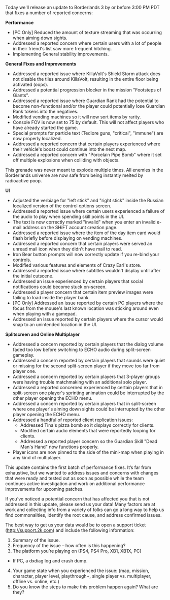 Today we'll release an update to Borderlands 3 by or before 3:00 PM PDT that fixes a number of reported concerns:

**Performance**

- [PC Only] Reduced the amount of texture streaming that was occurring when aiming down sights.
- Addressed a reported concern where certain users with a lot of people in their friend's list saw more frequent hitching.
- Implementing General stability improvements.

**General Fixes and Improvements**

- Addressed a reported issue where KillaVolt's Shield Storm attack does not disable the tiles around KillaVolt, resulting in the entire floor being activated (oops).
- Addressed a potential progression blocker in the mission "Footsteps of Giants".
- Addressed a reported issue where Guardian Rank had the potential to become non-functional and/or the player could potentially lose Guardian Rank tokens into the negatives.
- Modified vending machines so it will now sort items by rarity.
- Console FOV is now set to 75 by default. This will not affect players who have already started the game.
- Special prompts for particle text (Tediore guns, "critical", "immune") are now properly localized.
- Addressed a reported concern that certain players experienced where their vehicle's boost could continue into the next map.
- Addressed a reported concern with "Porcelain Pipe Bomb" where it set off multiple explosions when colliding with objects.

This grenade was never meant to explode multiple times. All enemies in the Borderlands universe are now safe from being instantly melted by radioactive poop.

**UI**

- Adjusted the verbiage for "left stick" and "right stick" inside the Russian localized version of the control options screen.
- Addressed a reported issue where certain users experienced a failure of the audio to play when spending skill points in the UI.
- The text is now correctly marked "invalid" when you enter an invalid e-mail address on the SHiFT account creation page.
- Addressed a reported issue where the item of the day item card would flash briefly before displaying on vending machines.
- Addressed a reported concern that certain players were served an unread mail icon when they didn't have mail to read.
- Iron Bear button prompts will now correctly update if you re-bind your controls.
- Modified various features and elements of Crazy Earl's store.
- Addressed a reported issue where subtitles wouldn't display until after the initial cutscene.
- Addressed an issue experienced by certain players that social notifications could become stuck on-screen.
- Addressed a player concern that certain item preview images were failing to load inside the player bank.
- [PC Only] Addressed an issue reported by certain PC players where the focus from the mouse's last known location was sticking around even when playing with a gamepad.
- Addressed an issue reported by certain players where the cursor would snap to an unintended location in the UI.

**Splitscreen and Online Multiplayer**

- Addressed a concern reported by certain players that the dialog volume faded too low before switching to ECHO audio during split-screen gameplay.
- Addressed a concern reported by certain players that sounds were quiet or missing for the second split-screen player if they move too far from player one.
- Addressed a concern reported by certain players that 3-player groups were having trouble matchmaking with an additional solo player.
- Addressed a reported concerned experienced by certain players that in split-screen one player's sprinting animation could be interrupted by the other player opening the ECHO menu.
- Addressed a concern reported by certain players that in split-screen where one player's aiming down sights could be interrupted by the other player opening the ECHO menu.
- Addressed a handful of reported client replication issues:
  - Addressed Tina's pizza bomb so it displays correctly for clients.
  - Modified certain audio elements that were reportedly looping for clients.
  - Addressed a reported player concern so the Guardian Skill "Dead Man's Hand" now functions properly.
- Player icons are now pinned to the side of the mini-map when playing in any kind of multiplayer.

This update contains the first batch of performance fixes. It’s far from exhaustive, but we wanted to address issues and concerns with changes that were ready and tested out as soon as possible while the team continues active investigation and work on additional performance improvements for upcoming patches.

If you’ve noticed a potential concern that has affected you that is not addressed in this update, please send us your data! Many factors are at work and collecting info from a variety of folks can go a long way to help us find commonalities, identify the root cause, and address confirmed issues.

The best way to get us your data would be to open a support ticket (http://support.2k.com) and include the following information:

1. Summary of the issue.
2. Frequency of the issue – how often is this happening?
3. The platform you’re playing on (PS4, PS4 Pro, XB1, XB1X, PC)
  - If PC, a dxdiag log and crash dump.
4. Your game state when you experienced the issue: (map, mission, character, player level, playthrough+, single player vs. multiplayer, offline vs. online, etc.)
5. Do you know the steps to make this problem happen again? What are they?
